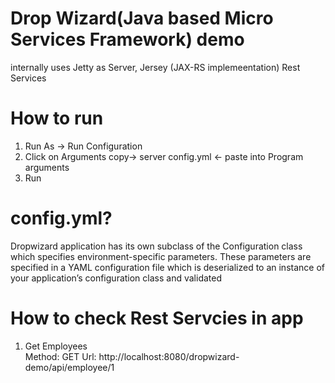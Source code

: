 # Drop Wizard(Java based Micro Services Framework) demo
internally uses Jetty as Server, Jersey (JAX-RS implemeentation) Rest Services

# How to run
1. Run As -> Run Configuration <br/>
2. Click on Arguments copy-> server config.yml <- paste into Program arguments<br/>
3. Run<br/>

# config.yml?
  Dropwizard application has its own subclass of the Configuration class which specifies environment-specific parameters. These parameters are specified in a YAML configuration file which is deserialized to an instance of your application’s configuration class and validated
  
# How to check Rest Servcies in app
1. Get Employees<br/>
  Method: GET Url: http://localhost:8080/dropwizard-demo/api/employee/1 
